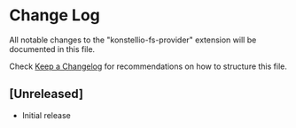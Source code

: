 # Change Log
All notable changes to the "konstellio-fs-provider" extension will be documented in this file.

Check [Keep a Changelog](http://keepachangelog.com/) for recommendations on how to structure this file.

## [Unreleased]
- Initial release